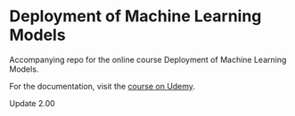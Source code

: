 # Deployment of Machine Learning Models
Accompanying repo for the online course Deployment of Machine Learning Models.

For the documentation, visit the [course on Udemy](https://www.udemy.com/deployment-of-machine-learning-models/?couponCode=TIDREPO).

Update 2.00